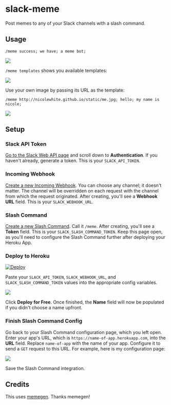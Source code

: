 # slack-meme
Post memes to any of your Slack channels with a slash command.

## Usage

`/meme success; we have; a meme bot;`

<img src="http://i.imgur.com/wWU8Odx.png">

`/meme templates` shows you available templates:

<img src="http://i.imgur.com/JYigq3k.png">

Use your own image by passing its URL as the template:

`/meme http://nicolewhite.github.io/static/me.jpg; hello; my name is nicole;`

<img src="http://i.imgur.com/dAysM4V.jpg">

## Setup

### Slack API Token

[Go to the Slack Web API page](https://api.slack.com/web) and scroll down to **Authentication**. If you haven't already, generate a token. This is your `SLACK_API_TOKEN`.

### Incoming Webhook

[Create a new Incoming Webhook](https://my.slack.com/services/new/incoming-webhook/). You can choose any channel; it doesn't matter. 
The channel will be overridden on each request with the channel from which the request originated. After creating, you'll see 
a **Webhook URL** field. This is your `SLACK_WEBHOOK_URL`.

### Slash Command

[Create a new Slash Command](https://my.slack.com/services/new/slash-commands). Call it `/meme`. After creating, you'll see a **Token** field. This is your `SLACK_SLASH_COMMAND_TOKEN`. Keep this page open, as you'll need to configure the Slash Command further after deploying your Heroku App.

### Deploy to Heroku
[![Deploy](https://www.herokucdn.com/deploy/button.png)](https://heroku.com/deploy)

Paste your `SLACK_API_TOKEN`, `SLACK_WEBHOOK_URL`, and `SLACK_SLASH_COMMAND_TOKEN` values into the appropriate config variables.

<img src="http://i.imgur.com/reNOSXe.png">

Click **Deploy for Free**. Once finished, the **Name** field will now be populated if you didn't choose a name upfront.

### Finish Slash Command Config

Go back to your Slash Command configuration page, which you left open. Enter your app's URL, which is `https://name-of-app.herokuapp.com`, into the **URL** field. Replace `name-of-app` with the name of your app. Configure it to send a `GET` request to this URL. For example, here is my configuration page:

<img src="http://i.imgur.com/mFtpKDX.png">

Save the Slash Command integration.

## Credits

This uses [memegen](https://github.com/jacebrowning/memegen). Thanks memegen!
